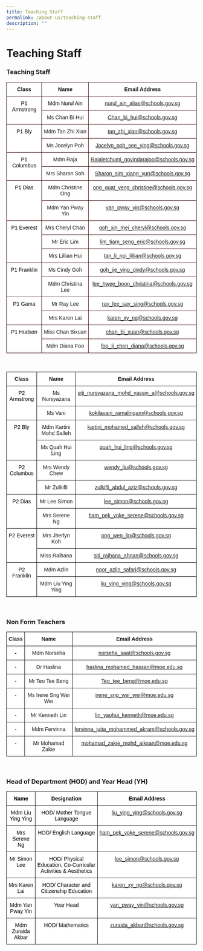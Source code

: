 ```yaml
---
title: Teaching Staff
permalink: /about-us/teaching-staff
description: ""
---
```

# **Teaching Staff**
<h3>Teaching Staff</h3>

<table style="border-collapse:collapse;border-spacing:0" class="tg"><thead><tr><th style="background-color:#FFF;border-color:#330001;border-style:solid;border-width:1px;font-family:Arial, sans-serif;font-size:14px;font-weight:bold;overflow:hidden;padding:10px 5px;text-align:center;vertical-align:top;word-break:normal">Class</th><th style="background-color:#FFF;border-color:#330001;border-style:solid;border-width:1px;font-family:Arial, sans-serif;font-size:14px;font-weight:bold;overflow:hidden;padding:10px 5px;text-align:center;vertical-align:top;word-break:normal">Name</th><th style="background-color:#FFF;border-color:#330001;border-style:solid;border-width:1px;font-family:Arial, sans-serif;font-size:14px;font-weight:bold;overflow:hidden;padding:10px 5px;text-align:center;vertical-align:top;word-break:normal">Email Address</th></tr></thead><tbody><tr><td style="background-color:#FFF;border-color:#330001;border-style:solid;border-width:1px;font-family:Arial, sans-serif;font-size:14px;overflow:hidden;padding:10px 5px;text-align:center;vertical-align:top;word-break:normal" rowspan="2"><span style="font-weight:normal;color:#000">P1 Armstrong</span></td><td style="background-color:#FFF;border-color:#330001;border-style:solid;border-width:1px;font-family:Arial, sans-serif;font-size:14px;overflow:hidden;padding:10px 5px;text-align:center;vertical-align:top;word-break:normal"><span style="font-weight:normal;color:#000">Mdm Nurul Ain</span></td><td style="background-color:#FFF;border-color:#330001;border-style:solid;border-width:1px;color:#2828ff;font-family:Arial, sans-serif;font-size:14px;overflow:hidden;padding:10px 5px;text-align:center;vertical-align:top;word-break:normal"><a href="mailto:nurul_ain_alias@schools.gov.sg" target="_blank" rel="noopener noreferrer">nurul_ain_alias@schools.gov.sg</a></td></tr><tr><td style="background-color:#FFF;border-color:#330001;border-style:solid;border-width:1px;font-family:Arial, sans-serif;font-size:14px;overflow:hidden;padding:10px 5px;text-align:center;vertical-align:top;word-break:normal">Ms Chan Bi Hui</td><td style="background-color:#FFF;border-color:#330001;border-style:solid;border-width:1px;color:#2828ff;font-family:Arial, sans-serif;font-size:14px;overflow:hidden;padding:10px 5px;text-align:center;vertical-align:top;word-break:normal"><a href="mailto:Chan_bi_hui@schools.gov.sg" target="_blank" rel="noopener noreferrer"><span style="font-weight:400;text-decoration:none">Chan_bi_hui@schools.gov.sg</span></a></td></tr><tr><td style="background-color:#FFF;border-color:#330001;border-style:solid;border-width:1px;font-family:Arial, sans-serif;font-size:14px;overflow:hidden;padding:10px 5px;text-align:center;vertical-align:top;word-break:normal" rowspan="2"><span style="font-weight:normal;color:#000">P1 Bly</span></td><td style="background-color:#FFF;border-color:#330001;border-style:solid;border-width:1px;font-family:Arial, sans-serif;font-size:14px;overflow:hidden;padding:10px 5px;text-align:center;vertical-align:top;word-break:normal">Mdm Tan Zhi Xian</td><td style="background-color:#FFF;border-color:#330001;border-style:solid;border-width:1px;color:#2828ff;font-family:Arial, sans-serif;font-size:14px;overflow:hidden;padding:10px 5px;text-align:center;vertical-align:top;word-break:normal"><a href="mailto:tan_zhi_xian@schools.gov.sg" target="_blank" rel="noopener noreferrer"><span style="font-weight:400;text-decoration:none">tan_zhi_xian@schools.gov.sg</span></a></td></tr><tr><td style="background-color:#FFF;border-color:#330001;border-style:solid;border-width:1px;font-family:Arial, sans-serif;font-size:14px;overflow:hidden;padding:10px 5px;text-align:center;vertical-align:top;word-break:normal">Ms Jocelyn Poh</td><td style="background-color:#FFF;border-color:#330001;border-style:solid;border-width:1px;color:#2828ff;font-family:Arial, sans-serif;font-size:14px;overflow:hidden;padding:10px 5px;text-align:center;vertical-align:top;word-break:normal"><a href="mailto:Jocelyn_poh_see_ying@schools.gov.sg" target="_blank" rel="noopener noreferrer">Jocelyn_poh_see_ying@schools.gov.sg</a></td></tr><tr><td style="background-color:#FFF;border-color:#330001;border-style:solid;border-width:1px;font-family:Arial, sans-serif;font-size:14px;overflow:hidden;padding:10px 5px;text-align:center;vertical-align:top;word-break:normal" rowspan="2"><span style="font-weight:normal;color:#000">P1 Columbus</span></td><td style="background-color:#FFF;border-color:#330001;border-style:solid;border-width:1px;font-family:Arial, sans-serif;font-size:14px;overflow:hidden;padding:10px 5px;text-align:center;vertical-align:top;word-break:normal">Mdm Raja</td><td style="background-color:#FFF;border-color:#330001;border-style:solid;border-width:1px;color:#2828ff;font-family:Arial, sans-serif;font-size:14px;overflow:hidden;padding:10px 5px;text-align:center;vertical-align:top;word-break:normal"><a href="mailto:Rajaletchumi_govindarajoo@schools.gov.sg" target="_blank" rel="noopener noreferrer">Rajaletchumi_govindarajoo@schools.gov.sg</a></td></tr><tr><td style="background-color:#FFF;border-color:#330001;border-style:solid;border-width:1px;font-family:Arial, sans-serif;font-size:14px;overflow:hidden;padding:10px 5px;text-align:center;vertical-align:top;word-break:normal">Mrs Sharon Soh</td><td style="background-color:#FFF;border-color:#330001;border-style:solid;border-width:1px;color:#2828ff;font-family:Arial, sans-serif;font-size:14px;overflow:hidden;padding:10px 5px;text-align:center;vertical-align:top;word-break:normal"><a href="mailto:Sharon_sim_xiang_yun@schools.gov.sg" target="_blank" rel="noopener noreferrer">Sharon_sim_xiang_yun@schools.gov.sg</a></td></tr><tr><td style="background-color:#FFF;border-color:#330001;border-style:solid;border-width:1px;font-family:Arial, sans-serif;font-size:14px;overflow:hidden;padding:10px 5px;text-align:center;vertical-align:top;word-break:normal" rowspan="2"><span style="font-weight:normal;color:#000">P1 Dias</span></td><td style="background-color:#FFF;border-color:#330001;border-style:solid;border-width:1px;font-family:Arial, sans-serif;font-size:14px;overflow:hidden;padding:10px 5px;text-align:center;vertical-align:top;word-break:normal">Mdm Christine Ong</td><td style="background-color:#FFF;border-color:#330001;border-style:solid;border-width:1px;color:#2828ff;font-family:Arial, sans-serif;font-size:14px;overflow:hidden;padding:10px 5px;text-align:center;vertical-align:top;word-break:normal"><a href="mailto:ong_guat_yeng_christine@schools.gov.sg" target="_blank" rel="noopener noreferrer"><span style="font-weight:400;text-decoration:none">ong_guat_yeng_christine@schools.gov.sg</span></a></td></tr><tr><td style="background-color:#FFF;border-color:#330001;border-style:solid;border-width:1px;font-family:Arial, sans-serif;font-size:14px;overflow:hidden;padding:10px 5px;text-align:center;vertical-align:top;word-break:normal">Mdm Yan Pway Yin</td><td style="background-color:#FFF;border-color:#330001;border-style:solid;border-width:1px;color:#2828ff;font-family:Arial, sans-serif;font-size:14px;overflow:hidden;padding:10px 5px;text-align:center;vertical-align:top;word-break:normal"><a href="mailto:yan_pway_yin@schools.gov.sg%20(wef%201%20Jan%202021)" target="_blank" rel="noopener noreferrer"><span style="font-weight:400;text-decoration:none">yan_pway_yin@schools.gov.sg</span></a></td></tr><tr><td style="background-color:#FFF;border-color:#330001;border-style:solid;border-width:1px;font-family:Arial, sans-serif;font-size:14px;overflow:hidden;padding:10px 5px;text-align:center;vertical-align:top;word-break:normal" rowspan="3"><span style="font-weight:normal;color:#000">P1 Everest</span></td><td style="background-color:#FFF;border-color:#330001;border-style:solid;border-width:1px;font-family:Arial, sans-serif;font-size:14px;overflow:hidden;padding:10px 5px;text-align:center;vertical-align:top;word-break:normal">Mrs Cheryl Chan</td><td style="background-color:#FFF;border-color:#330001;border-style:solid;border-width:1px;color:#2828ff;font-family:Arial, sans-serif;font-size:14px;overflow:hidden;padding:10px 5px;text-align:center;vertical-align:top;word-break:normal"><a href="mailto:goh_xin_mei_cheryl@schools.gov.sg" target="_blank" rel="noopener noreferrer"><span style="font-weight:400;text-decoration:none">goh_xin_mei_cheryl@schools.gov.sg</span></a></td></tr><tr><td style="background-color:#FFF;border-color:#330001;border-style:solid;border-width:1px;font-family:Arial, sans-serif;font-size:14px;overflow:hidden;padding:10px 5px;text-align:center;vertical-align:top;word-break:normal">Mr Eric Lim</td><td style="background-color:#FFF;border-color:#330001;border-style:solid;border-width:1px;color:#2828ff;font-family:Arial, sans-serif;font-size:14px;overflow:hidden;padding:10px 5px;text-align:center;vertical-align:top;word-break:normal"><a href="mailto:lim_tiam_seng_eric@schools.gov.sg" target="_blank" rel="noopener noreferrer"><span style="font-weight:400;text-decoration:none">lim_tiam_seng_eric@schools.gov.sg</span></a></td></tr><tr><td style="background-color:#FFF;border-color:#330001;border-style:solid;border-width:1px;font-family:Arial, sans-serif;font-size:14px;overflow:hidden;padding:10px 5px;text-align:center;vertical-align:top;word-break:normal">Mrs Lillian Hui</td><td style="background-color:#FFF;border-color:#330001;border-style:solid;border-width:1px;color:#2828ff;font-family:Arial, sans-serif;font-size:14px;overflow:hidden;padding:10px 5px;text-align:center;vertical-align:top;word-break:normal"><a href="mailto:tan_li_noi_lillian@schools.gov.sg" target="_blank" rel="noopener noreferrer"><span style="font-weight:400;text-decoration:none">tan_li_noi_lillian@schools.gov.sg</span></a></td></tr><tr><td style="background-color:#FFF;border-color:#330001;border-style:solid;border-width:1px;font-family:Arial, sans-serif;font-size:14px;overflow:hidden;padding:10px 5px;text-align:center;vertical-align:top;word-break:normal" rowspan="2"><span style="font-weight:normal;color:#000">P1 Franklin</span></td><td style="background-color:#FFF;border-color:#330001;border-style:solid;border-width:1px;font-family:Arial, sans-serif;font-size:14px;overflow:hidden;padding:10px 5px;text-align:center;vertical-align:top;word-break:normal">Ms Cindy Goh</td><td style="background-color:#FFF;border-color:#330001;border-style:solid;border-width:1px;color:#2828ff;font-family:Arial, sans-serif;font-size:14px;overflow:hidden;padding:10px 5px;text-align:center;vertical-align:top;word-break:normal"><a href="mailto:goh_jie_ying_cindy@schools.gov.sg" target="_blank" rel="noopener noreferrer">goh_jie_ying_cindy@schools.gov.sg</a></td></tr><tr><td style="background-color:#FFF;border-color:#330001;border-style:solid;border-width:1px;font-family:Arial, sans-serif;font-size:14px;overflow:hidden;padding:10px 5px;text-align:center;vertical-align:top;word-break:normal">Mdm Christina Lee</td><td style="background-color:#FFF;border-color:#330001;border-style:solid;border-width:1px;color:#2828ff;font-family:Arial, sans-serif;font-size:14px;overflow:hidden;padding:10px 5px;text-align:center;vertical-align:top;word-break:normal"><a href="mailto:lee_hwee_boon_christina@schools.gov.sg" target="_blank" rel="noopener noreferrer"><span style="font-weight:400;text-decoration:none">lee_hwee_boon_christina@schools.gov.sg</span></a></td></tr><tr><td style="background-color:#FFF;border-color:#330001;border-style:solid;border-width:1px;font-family:Arial, sans-serif;font-size:14px;overflow:hidden;padding:10px 5px;text-align:center;vertical-align:top;word-break:normal" rowspan="2"><span style="font-weight:normal;color:#000">P1 Gama</span></td><td style="background-color:#FFF;border-color:#330001;border-style:solid;border-width:1px;font-family:Arial, sans-serif;font-size:14px;overflow:hidden;padding:10px 5px;text-align:center;vertical-align:top;word-break:normal">Mr Ray Lee</td><td style="background-color:#FFF;border-color:#330001;border-style:solid;border-width:1px;color:#2828ff;font-family:Arial, sans-serif;font-size:14px;overflow:hidden;padding:10px 5px;text-align:center;vertical-align:top;word-break:normal"><a href="mailto:ray_lee_say_sing@schools.gov.sg" target="_blank" rel="noopener noreferrer">ray_lee_say_sing@schools.gov.sg</a></td></tr><tr><td style="background-color:#FFF;border-color:#330001;border-style:solid;border-width:1px;font-family:Arial, sans-serif;font-size:14px;overflow:hidden;padding:10px 5px;text-align:center;vertical-align:top;word-break:normal"><span style="background-color:initial">Mrs Karen Lai</span></td><td style="background-color:#FFF;border-color:#330001;border-style:solid;border-width:1px;color:#2828ff;font-family:Arial, sans-serif;font-size:14px;overflow:hidden;padding:10px 5px;text-align:center;vertical-align:top;word-break:normal"><a href="mailto:karen_xy_ng@schools.gov.sg" target="_blank" rel="noopener noreferrer"><span style="font-weight:400;text-decoration:none">karen_xy_ng@schools.gov.sg</span></a></td></tr><tr><td style="background-color:#FFF;border-color:#330001;border-style:solid;border-width:1px;font-family:Arial, sans-serif;font-size:14px;overflow:hidden;padding:10px 5px;text-align:center;vertical-align:top;word-break:normal" rowspan="2"><span style="font-weight:normal;color:#000">P1 Hudson</span></td><td style="background-color:#FFF;border-color:#330001;border-style:solid;border-width:1px;font-family:Arial, sans-serif;font-size:14px;overflow:hidden;padding:10px 5px;text-align:center;vertical-align:top;word-break:normal">Miss Chan Bixuan</td><td style="background-color:#FFF;border-color:#330001;border-style:solid;border-width:1px;color:#2828ff;font-family:Arial, sans-serif;font-size:14px;overflow:hidden;padding:10px 5px;text-align:center;vertical-align:top;word-break:normal"><a href="mailto:chan_bi_xuan@schools.gov.sg" target="_blank" rel="noopener noreferrer"><span style="font-weight:400;text-decoration:none">chan_bi_xuan@schools.gov.sg</span></a></td></tr><tr><td style="background-color:#FFF;border-color:#330001;border-style:solid;border-width:1px;font-family:Arial, sans-serif;font-size:14px;overflow:hidden;padding:10px 5px;text-align:center;vertical-align:top;word-break:normal">Mdm Diana Foo</td><td style="background-color:#FFF;border-color:#330001;border-style:solid;border-width:1px;color:#2828ff;font-family:Arial, sans-serif;font-size:14px;overflow:hidden;padding:10px 5px;text-align:center;vertical-align:top;word-break:normal"><a href="mailto:foo_li_chen_diana@schools.gov.sg" target="_blank" rel="noopener noreferrer"><span style="font-weight:400;text-decoration:none">foo_li_chen_diana@schools.gov.sg</span></a></td></tr></tbody></table>

<br>

<table style="border-collapse:collapse;border-spacing:0" class="tg"><thead><tr><th style="background-color:#FFF;border-color:#000000;border-style:solid;border-width:1px;font-family:Arial, sans-serif;font-size:14px;font-weight:bold;overflow:hidden;padding:10px 5px;text-align:center;vertical-align:top;word-break:normal">Class</th><th style="background-color:#FFF;border-color:#000000;border-style:solid;border-width:1px;font-family:Arial, sans-serif;font-size:14px;font-weight:bold;overflow:hidden;padding:10px 5px;text-align:center;vertical-align:top;word-break:normal">Name</th><th style="background-color:#FFF;border-color:#000000;border-style:solid;border-width:1px;font-family:Arial, sans-serif;font-size:14px;font-weight:bold;overflow:hidden;padding:10px 5px;text-align:center;vertical-align:top;word-break:normal">Email Address</th></tr></thead><tbody><tr><td style="background-color:#FFF;border-color:#000000;border-style:solid;border-width:1px;font-family:Arial, sans-serif;font-size:14px;overflow:hidden;padding:10px 5px;text-align:center;vertical-align:top;word-break:normal" rowspan="2"><span style="font-weight:normal;color:#000">P2 Armstrong</span></td><td style="background-color:#FFF;border-color:#000000;border-style:solid;border-width:1px;font-family:Arial, sans-serif;font-size:14px;overflow:hidden;padding:10px 5px;text-align:center;vertical-align:top;word-break:normal">Ms Nursyazana</td><td style="background-color:#FFF;border-color:#000000;border-style:solid;border-width:1px;color:#2828ff;font-family:Arial, sans-serif;font-size:14px;overflow:hidden;padding:10px 5px;text-align:center;vertical-align:top;word-break:normal"><a href="mailto:siti_nursyazana_mohd_yassin_a@schools.gov.sg" target="_blank" rel="noopener noreferrer"><span style="font-weight:400;text-decoration:none">siti_nursyazana_mohd_yassin_a@schools.gov.sg</span></a></td></tr><tr><td style="background-color:#FFF;border-color:#000000;border-style:solid;border-width:1px;font-family:Arial, sans-serif;font-size:14px;overflow:hidden;padding:10px 5px;text-align:center;vertical-align:top;word-break:normal">Ms Vani</td><td style="background-color:#FFF;border-color:#000000;border-style:solid;border-width:1px;color:#2828ff;font-family:Arial, sans-serif;font-size:14px;overflow:hidden;padding:10px 5px;text-align:center;vertical-align:top;word-break:normal"><a href="mailto:kokilavani_ramalingam@schools.gov.sg" target="_blank" rel="noopener noreferrer"><span style="font-weight:400;text-decoration:none">kokilavani_ramalingam@schools.gov.sg</span></a></td></tr><tr><td style="background-color:#FFF;border-color:#000000;border-style:solid;border-width:1px;font-family:Arial, sans-serif;font-size:14px;overflow:hidden;padding:10px 5px;text-align:center;vertical-align:top;word-break:normal" rowspan="2"><span style="font-weight:normal;color:#000">P2 Bly</span></td><td style="background-color:#FFF;border-color:#000000;border-style:solid;border-width:1px;font-family:Arial, sans-serif;font-size:14px;overflow:hidden;padding:10px 5px;text-align:center;vertical-align:top;word-break:normal">Mdm Kartini Mohd Salleh</td><td style="background-color:#FFF;border-color:#000000;border-style:solid;border-width:1px;color:#2828ff;font-family:Arial, sans-serif;font-size:14px;overflow:hidden;padding:10px 5px;text-align:center;vertical-align:top;word-break:normal"><a href="mailto:kartini_mohamed_salleh@schools.gov.sg" target="_blank" rel="noopener noreferrer"><span style="font-weight:400;text-decoration:none">kartini_mohamed_salleh@schools.gov.sg</span></a></td></tr><tr><td style="background-color:#FFF;border-color:#000000;border-style:solid;border-width:1px;font-family:Arial, sans-serif;font-size:14px;overflow:hidden;padding:10px 5px;text-align:center;vertical-align:top;word-break:normal">Ms Quah Hui Ling</td><td style="background-color:#FFF;border-color:#000000;border-style:solid;border-width:1px;color:#2828ff;font-family:Arial, sans-serif;font-size:14px;overflow:hidden;padding:10px 5px;text-align:center;vertical-align:top;word-break:normal"><a href="mailto:quah_hui_ling@schools.gov.sg" target="_blank" rel="noopener noreferrer"><span style="font-weight:400;text-decoration:none">quah_hui_ling@schools.gov.sg</span></a></td></tr><tr><td style="background-color:#FFF;border-color:#000000;border-style:solid;border-width:1px;font-family:Arial, sans-serif;font-size:14px;overflow:hidden;padding:10px 5px;text-align:center;vertical-align:top;word-break:normal" rowspan="2"><span style="font-weight:normal;color:#000">P2 Columbus</span></td><td style="background-color:#FFF;border-color:#000000;border-style:solid;border-width:1px;font-family:Arial, sans-serif;font-size:14px;overflow:hidden;padding:10px 5px;text-align:center;vertical-align:top;word-break:normal">Mrs Wendy Chew</td><td style="background-color:#FFF;border-color:#000000;border-style:solid;border-width:1px;color:#2828ff;font-family:Arial, sans-serif;font-size:14px;overflow:hidden;padding:10px 5px;text-align:center;vertical-align:top;word-break:normal"><a href="mailto:wendy_liu@schools.gov.sg" target="_blank" rel="noopener noreferrer"><span style="font-weight:400;text-decoration:none">wendy_liu@schools.gov.sg</span></a></td></tr><tr><td style="background-color:#FFF;border-color:#000000;border-style:solid;border-width:1px;font-family:Arial, sans-serif;font-size:14px;overflow:hidden;padding:10px 5px;text-align:center;vertical-align:top;word-break:normal">Mr Zulkifli</td><td style="background-color:#FFF;border-color:#000000;border-style:solid;border-width:1px;color:#2828ff;font-family:Arial, sans-serif;font-size:14px;overflow:hidden;padding:10px 5px;text-align:center;vertical-align:top;word-break:normal"><a href="mailto:zulkifli_abdul_aziz@schools.gov.sg" target="_blank" rel="noopener noreferrer"><span style="font-weight:400;text-decoration:none">zulkifli_abdul_aziz@schools.gov.sg</span></a></td></tr><tr><td style="background-color:#FFF;border-color:#000000;border-style:solid;border-width:1px;font-family:Arial, sans-serif;font-size:14px;overflow:hidden;padding:10px 5px;text-align:center;vertical-align:top;word-break:normal" rowspan="2"><span style="font-weight:normal;color:#000">P2 Dias</span></td><td style="background-color:#FFF;border-color:#000000;border-style:solid;border-width:1px;font-family:Arial, sans-serif;font-size:14px;overflow:hidden;padding:10px 5px;text-align:center;vertical-align:top;word-break:normal">Mr Lee Simon</td><td style="background-color:#FFF;border-color:#000000;border-style:solid;border-width:1px;color:#2828ff;font-family:Arial, sans-serif;font-size:14px;overflow:hidden;padding:10px 5px;text-align:center;vertical-align:top;word-break:normal"><a href="mailto:lee_simon@schools.gov.sg" target="_blank" rel="noopener noreferrer">lee_simon@schools.gov.sg</a></td></tr><tr><td style="background-color:#FFF;border-color:#000000;border-style:solid;border-width:1px;font-family:Arial, sans-serif;font-size:14px;overflow:hidden;padding:10px 5px;text-align:center;vertical-align:top;word-break:normal">Mrs Serene Ng</td><td style="background-color:#FFF;border-color:#000000;border-style:solid;border-width:1px;color:#2828ff;font-family:Arial, sans-serif;font-size:14px;overflow:hidden;padding:10px 5px;text-align:center;vertical-align:top;word-break:normal"><a href="mailto:ham_pek_yoke_serene@schools.gov.sg" target="_blank" rel="noopener noreferrer"><span style="font-weight:400;text-decoration:none">ham_pek_yoke_serene@schools.gov.sg</span></a></td></tr><tr><td style="background-color:#FFF;border-color:#000000;border-style:solid;border-width:1px;font-family:Arial, sans-serif;font-size:14px;overflow:hidden;padding:10px 5px;text-align:center;vertical-align:top;word-break:normal" rowspan="2"><span style="font-weight:normal;color:#000">P2 Everest</span></td><td style="background-color:#FFF;border-color:#000000;border-style:solid;border-width:1px;font-family:Arial, sans-serif;font-size:14px;overflow:hidden;padding:10px 5px;text-align:center;vertical-align:top;word-break:normal">Mrs Jherlyn Koh</td><td style="background-color:#FFF;border-color:#000000;border-style:solid;border-width:1px;color:#2828ff;font-family:Arial, sans-serif;font-size:14px;overflow:hidden;padding:10px 5px;text-align:center;vertical-align:top;word-break:normal"><a href="mailto:ong_wen_lin@schools.gov.sg" target="_blank" rel="noopener noreferrer"><span style="font-weight:400;text-decoration:none">ong_wen_lin@schools.gov.sg</span></a></td></tr><tr><td style="background-color:#FFF;border-color:#000000;border-style:solid;border-width:1px;font-family:Arial, sans-serif;font-size:14px;overflow:hidden;padding:10px 5px;text-align:center;vertical-align:top;word-break:normal">Miss Raihana</td><td style="background-color:#FFF;border-color:#000000;border-style:solid;border-width:1px;color:#2828ff;font-family:Arial, sans-serif;font-size:14px;overflow:hidden;padding:10px 5px;text-align:center;vertical-align:top;word-break:normal"><a href="mailto:siti_raihana_ahnan@schools.gov.sg" target="_blank" rel="noopener noreferrer"><span style="font-weight:400;text-decoration:none">siti_raihana_ahnan@schools.gov.sg</span></a></td></tr><tr><td style="background-color:#FFF;border-color:#000000;border-style:solid;border-width:1px;font-family:Arial, sans-serif;font-size:14px;overflow:hidden;padding:10px 5px;text-align:center;vertical-align:top;word-break:normal" rowspan="2"><span style="font-weight:normal;color:#000">P2 Franklin</span></td><td style="background-color:#FFF;border-color:#000000;border-style:solid;border-width:1px;font-family:Arial, sans-serif;font-size:14px;overflow:hidden;padding:10px 5px;text-align:center;vertical-align:top;word-break:normal">Mdm Azlin</td><td style="background-color:#FFF;border-color:#000000;border-style:solid;border-width:1px;color:#2828ff;font-family:Arial, sans-serif;font-size:14px;overflow:hidden;padding:10px 5px;text-align:center;vertical-align:top;word-break:normal"><a href="mailto:noor_azlin_safari@schools.gov.sg" target="_blank" rel="noopener noreferrer"><span style="font-weight:400;text-decoration:none">noor_azlin_safari@schools.gov.sg</span></a></td></tr><tr><td style="background-color:#FFF;border-color:#000000;border-style:solid;border-width:1px;font-family:Arial, sans-serif;font-size:14px;overflow:hidden;padding:10px 5px;text-align:center;vertical-align:top;word-break:normal">Mdm Liu Ying Ying</td><td style="background-color:#FFF;border-color:#000000;border-style:solid;border-width:1px;color:#2828ff;font-family:Arial, sans-serif;font-size:14px;overflow:hidden;padding:10px 5px;text-align:center;vertical-align:top;word-break:normal"><a href="mailto:liu_ying_ying@schools.gov.sg" target="_blank" rel="noopener noreferrer"><span style="font-weight:400;text-decoration:none">liu_ying_ying@schools.gov.sg</span></a></td></tr></tbody></table>

<br>

<h3>Non Form Teachers</h3>

<table style="border-collapse:collapse;border-spacing:0" class="tg"><thead><tr><th style="background-color:#FFF;border-color:#000000;border-style:solid;border-width:1px;font-family:Arial, sans-serif;font-size:14px;font-weight:bold;overflow:hidden;padding:10px 5px;text-align:center;vertical-align:top;word-break:normal">Class</th><th style="background-color:#FFF;border-color:#000000;border-style:solid;border-width:1px;font-family:Arial, sans-serif;font-size:14px;font-weight:bold;overflow:hidden;padding:10px 5px;text-align:center;vertical-align:top;word-break:normal">Name</th><th style="background-color:#FFF;border-color:#000000;border-style:solid;border-width:1px;font-family:Arial, sans-serif;font-size:14px;font-weight:bold;overflow:hidden;padding:10px 5px;text-align:center;vertical-align:top;word-break:normal">Email Address</th></tr></thead><tbody><tr><td style="background-color:#FFF;border-color:#000000;border-style:solid;border-width:1px;font-family:Arial, sans-serif;font-size:14px;font-weight:bold;overflow:hidden;padding:10px 5px;text-align:center;vertical-align:top;word-break:normal">-</td><td style="background-color:#FFF;border-color:#000000;border-style:solid;border-width:1px;font-family:Arial, sans-serif;font-size:14px;overflow:hidden;padding:10px 5px;text-align:center;vertical-align:top;word-break:normal">Mdm Norseha</td><td style="background-color:#FFF;border-color:#000000;border-style:solid;border-width:1px;color:#2828FF;font-family:Arial, sans-serif;font-size:14px;overflow:hidden;padding:10px 5px;text-align:center;vertical-align:top;word-break:normal"><a href="mailto:norseha_saat@schools.gov.sg">norseha_saat@schools.gov.sg</a></td></tr><tr><td style="background-color:#FFF;border-color:#000000;border-style:solid;border-width:1px;font-family:Arial, sans-serif;font-size:14px;overflow:hidden;padding:10px 5px;text-align:center;vertical-align:top;word-break:normal"><span style="font-weight:normal;color:#000">-</span></td><td style="background-color:#FFF;border-color:#000000;border-style:solid;border-width:1px;font-family:Arial, sans-serif;font-size:14px;overflow:hidden;padding:10px 5px;text-align:center;vertical-align:top;word-break:normal">Dr Haslina</td><td style="background-color:#FFF;border-color:#000000;border-style:solid;border-width:1px;color:#2828FF;font-family:Arial, sans-serif;font-size:14px;overflow:hidden;padding:10px 5px;text-align:center;vertical-align:top;word-break:normal"><a href="mailto:haslina_mohamed_hassan@moe.edu.sg">haslina_mohamed_hassan@moe.edu.sg</a></td></tr><tr><td style="background-color:#FFF;border-color:black;border-style:solid;border-width:1px;font-family:Arial, sans-serif;font-size:14px;overflow:hidden;padding:10px 5px;text-align:center;vertical-align:top;word-break:normal"><span style="font-weight:normal;color:#000">-</span></td><td style="background-color:#FFF;border-color:black;border-style:solid;border-width:1px;font-family:Arial, sans-serif;font-size:14px;overflow:hidden;padding:10px 5px;text-align:center;vertical-align:top;word-break:normal">Mr Teo Tee Beng</td><td style="background-color:#FFF;border-color:black;border-style:solid;border-width:1px;color:#2828ff;font-family:Arial, sans-serif;font-size:14px;overflow:hidden;padding:10px 5px;text-align:center;vertical-align:top;word-break:normal"><a href="mailto:Teo_tee_beng@moe.edu.sg" target="_blank" rel="noopener noreferrer"><span style="font-weight:400;text-decoration:none">Teo_tee_beng@moe.edu.sg</span></a></td></tr><tr><td style="background-color:#FFF;border-color:black;border-style:solid;border-width:1px;font-family:Arial, sans-serif;font-size:14px;overflow:hidden;padding:10px 5px;text-align:center;vertical-align:top;word-break:normal"><span style="font-weight:normal;color:#000">-</span></td><td style="background-color:#FFF;border-color:black;border-style:solid;border-width:1px;font-family:Arial, sans-serif;font-size:14px;overflow:hidden;padding:10px 5px;text-align:center;vertical-align:top;word-break:normal">Ms Irene Sng Wei Wei</td><td style="background-color:#FFF;border-color:black;border-style:solid;border-width:1px;color:#2828ff;font-family:Arial, sans-serif;font-size:14px;overflow:hidden;padding:10px 5px;text-align:center;vertical-align:top;word-break:normal"><a href="mailto:irene_sng_wei_wei@moe.edu.sg" target="_blank" rel="noopener noreferrer"><span style="font-weight:400;text-decoration:none">irene_sng_wei_wei@moe.edu.sg</span></a></td></tr><tr><td style="background-color:#FFF;border-color:black;border-style:solid;border-width:1px;font-family:Arial, sans-serif;font-size:14px;overflow:hidden;padding:10px 5px;text-align:center;vertical-align:top;word-break:normal"><span style="font-weight:normal;color:#000">-</span></td><td style="background-color:#FFF;border-color:black;border-style:solid;border-width:1px;font-family:Arial, sans-serif;font-size:14px;overflow:hidden;padding:10px 5px;text-align:center;vertical-align:top;word-break:normal">Mr Kenneth Lin</td><td style="background-color:#FFF;border-color:black;border-style:solid;border-width:1px;color:#2828ff;font-family:Arial, sans-serif;font-size:14px;overflow:hidden;padding:10px 5px;text-align:center;vertical-align:top;word-break:normal"><a href="mailto:lin_yaohui_kenneth@moe.edu.sg" target="_blank" rel="noopener noreferrer"><span style="font-weight:400;text-decoration:none">lin_yaohui_kenneth@moe.edu.sg</span></a></td></tr><tr><td style="background-color:#FFF;border-color:black;border-style:solid;border-width:1px;font-family:Arial, sans-serif;font-size:14px;overflow:hidden;padding:10px 5px;text-align:center;vertical-align:top;word-break:normal"><span style="font-weight:normal;color:#000">-</span></td><td style="background-color:#FFF;border-color:black;border-style:solid;border-width:1px;font-family:Arial, sans-serif;font-size:14px;overflow:hidden;padding:10px 5px;text-align:center;vertical-align:top;word-break:normal">Mdm Fervinna</td><td style="background-color:#FFF;border-color:black;border-style:solid;border-width:1px;color:#2828ff;font-family:Arial, sans-serif;font-size:14px;overflow:hidden;padding:10px 5px;text-align:center;vertical-align:top;word-break:normal"><a href="mailto:fervinna_juita_mohammed_akram@schools.gov.sg" target="_blank" rel="noopener noreferrer"><span style="font-weight:400;text-decoration:none">fervinna_juita_mohammed_akram@schools.gov.sg</span></a></td></tr><tr><td style="background-color:#FFF;border-color:black;border-style:solid;border-width:1px;font-family:Arial, sans-serif;font-size:14px;overflow:hidden;padding:10px 5px;text-align:center;vertical-align:top;word-break:normal"><span style="font-weight:normal;color:#000">-</span></td><td style="background-color:#FFF;border-color:black;border-style:solid;border-width:1px;font-family:Arial, sans-serif;font-size:14px;overflow:hidden;padding:10px 5px;text-align:center;vertical-align:top;word-break:normal">Mr Mohamad Zakie</td><td style="background-color:#FFF;border-color:black;border-style:solid;border-width:1px;color:#2828ff;font-family:Arial, sans-serif;font-size:14px;overflow:hidden;padding:10px 5px;text-align:center;vertical-align:top;word-break:normal"><a href="mailto:mohamad_zakie_mohd_aiksan@moe.edu.sg" target="_blank" rel="noopener noreferrer"><span style="font-weight:400;text-decoration:none">mohamad_zakie_mohd_aiksan@moe.edu.sg</span></a></td></tr></tbody></table>

<br>

<h3>Head of Department (HOD) and Year Head (YH)</h3>

<table style="border-collapse:collapse;border-spacing:0" class="tg"><thead><tr><th style="background-color:#FFF;border-color:#000000;border-style:solid;border-width:1px;font-family:Arial, sans-serif;font-size:14px;font-weight:bold;overflow:hidden;padding:10px 5px;text-align:center;vertical-align:top;word-break:normal"><span style="color:#000">Name</span></th><th style="background-color:#FFF;border-color:#000000;border-style:solid;border-width:1px;font-family:Arial, sans-serif;font-size:14px;font-weight:bold;overflow:hidden;padding:10px 5px;text-align:center;vertical-align:top;word-break:normal"><span style="color:#000">Designation</span></th><th style="background-color:#FFF;border-color:#000000;border-style:solid;border-width:1px;font-family:Arial, sans-serif;font-size:14px;font-weight:bold;overflow:hidden;padding:10px 5px;text-align:center;vertical-align:top;word-break:normal"><span style="color:#000">Email Address</span></th></tr></thead><tbody><tr><td style="background-color:#FFF;border-color:#000000;border-style:solid;border-width:1px;font-family:Arial, sans-serif;font-size:14px;font-weight:bold;overflow:hidden;padding:10px 5px;text-align:center;vertical-align:top;word-break:normal"><span style="font-weight:normal;color:#000">Mdm Liu Ying Ying</span></td><td style="background-color:#FFF;border-color:#000000;border-style:solid;border-width:1px;font-family:Arial, sans-serif;font-size:14px;overflow:hidden;padding:10px 5px;text-align:center;vertical-align:top;word-break:normal"><span style="font-weight:normal;color:#000">HOD/ Mother Tongue Language</span></td><td style="background-color:#FFF;border-color:#000000;border-style:solid;border-width:1px;color:#2828FF;font-family:Arial, sans-serif;font-size:14px;overflow:hidden;padding:10px 5px;text-align:center;vertical-align:top;word-break:normal"><a href="mailto:liu_ying_ying@schools.gov.sg">liu_ying_ying@schools.gov.sg</a></td></tr><tr><td style="background-color:#FFF;border-color:#000000;border-style:solid;border-width:1px;font-family:Arial, sans-serif;font-size:14px;overflow:hidden;padding:10px 5px;text-align:center;vertical-align:top;word-break:normal"><span style="font-weight:normal;color:#000">Mrs Serene Ng</span></td><td style="background-color:#FFF;border-color:#000000;border-style:solid;border-width:1px;font-family:Arial, sans-serif;font-size:14px;overflow:hidden;padding:10px 5px;text-align:center;vertical-align:top;word-break:normal"><span style="font-weight:normal;color:#000">HOD/ English Language</span></td><td style="background-color:#FFF;border-color:#000000;border-style:solid;border-width:1px;color:#2828FF;font-family:Arial, sans-serif;font-size:14px;overflow:hidden;padding:10px 5px;text-align:center;vertical-align:top;word-break:normal"><a href="mailto:ham_pek_yoke_serene@schools.gov.sg">ham_pek_yoke_serene@schools.gov.sg</a></td></tr><tr><td style="background-color:#FFF;border-color:black;border-style:solid;border-width:1px;font-family:Arial, sans-serif;font-size:14px;overflow:hidden;padding:10px 5px;text-align:center;vertical-align:top;word-break:normal"><span style="font-weight:normal;color:#000">Mr Simon Lee</span></td><td style="background-color:#FFF;border-color:black;border-style:solid;border-width:1px;font-family:Arial, sans-serif;font-size:14px;overflow:hidden;padding:10px 5px;text-align:center;vertical-align:top;word-break:normal"><span style="font-weight:normal;color:#000">HOD/ Physical Education, Co-Curricular Activities &amp; Aesthetics</span></td><td style="background-color:#FFF;border-color:black;border-style:solid;border-width:1px;color:#2828FF;font-family:Arial, sans-serif;font-size:14px;overflow:hidden;padding:10px 5px;text-align:center;vertical-align:top;word-break:normal"><a href="mailto:lee_simon@schools.gov.sg">lee_simon@schools.gov.sg</a></td></tr><tr><td style="background-color:#FFF;border-color:black;border-style:solid;border-width:1px;font-family:Arial, sans-serif;font-size:14px;overflow:hidden;padding:10px 5px;text-align:center;vertical-align:top;word-break:normal"><span style="font-weight:normal;color:#000">Mrs Karen Lai</span></td><td style="background-color:#FFF;border-color:black;border-style:solid;border-width:1px;font-family:Arial, sans-serif;font-size:14px;overflow:hidden;padding:10px 5px;text-align:center;vertical-align:top;word-break:normal"><span style="font-weight:normal;color:#000">HOD/ Character and Citizenship Education</span></td><td style="background-color:#FFF;border-color:black;border-style:solid;border-width:1px;color:#2828ff;font-family:Arial, sans-serif;font-size:14px;overflow:hidden;padding:10px 5px;text-align:center;vertical-align:top;word-break:normal"><a href="mailto:karen_xy_ng@schools.gov.sg" target="_blank" rel="noopener noreferrer"><span style="font-weight:400;text-decoration:none">karen_xy_ng@schools.gov.sg</span></a></td></tr><tr><td style="background-color:#FFF;border-color:black;border-style:solid;border-width:1px;font-family:Arial, sans-serif;font-size:14px;overflow:hidden;padding:10px 5px;text-align:center;vertical-align:top;word-break:normal"><span style="font-weight:normal;color:#000">Mdm Yan Pway Yin</span></td><td style="background-color:#FFF;border-color:black;border-style:solid;border-width:1px;font-family:Arial, sans-serif;font-size:14px;overflow:hidden;padding:10px 5px;text-align:center;vertical-align:top;word-break:normal"><span style="font-weight:normal;color:#000">Year Head</span></td><td style="background-color:#FFF;border-color:black;border-style:solid;border-width:1px;color:#2828FF;font-family:Arial, sans-serif;font-size:14px;overflow:hidden;padding:10px 5px;text-align:center;vertical-align:top;word-break:normal"><a href="mailto:yan_pway_yin@schools.gov.sg%20(wef%201%20Jan%202021)">yan_pway_yin@schools.gov.sg</a></td></tr><tr><td style="background-color:#FFF;border-color:black;border-style:solid;border-width:1px;font-family:Arial, sans-serif;font-size:14px;overflow:hidden;padding:10px 5px;text-align:center;vertical-align:top;word-break:normal"><span style="font-weight:normal;color:#000">Mdm Zuraida Akbar</span></td><td style="background-color:#FFF;border-color:black;border-style:solid;border-width:1px;font-family:Arial, sans-serif;font-size:14px;overflow:hidden;padding:10px 5px;text-align:center;vertical-align:top;word-break:normal"><span style="font-weight:normal;color:#000">HOD/ Mathematics</span></td><td style="background-color:#FFF;border-color:black;border-style:solid;border-width:1px;color:#2828FF;font-family:Arial, sans-serif;font-size:14px;overflow:hidden;padding:10px 5px;text-align:center;vertical-align:top;word-break:normal"><a href="mailto:zuraida_akbar@schools.gov.sg">zuraida_akbar@schools.gov.sg</a></td></tr></tbody></table>